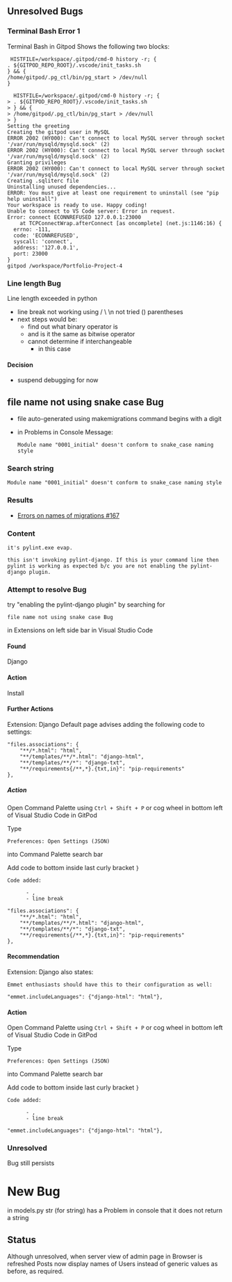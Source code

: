 ## Unresolved Bugs
### Terminal Bash Error 1
Terminal Bash in Gitpod Shows the following two blocks:

```
 HISTFILE=/workspace/.gitpod/cmd-0 history -r; {
. ${GITPOD_REPO_ROOT}/.vscode/init_tasks.sh
} && {
/home/gitpod/.pg_ctl/bin/pg_start > /dev/null
}
```

```
  HISTFILE=/workspace/.gitpod/cmd-0 history -r; {
> . ${GITPOD_REPO_ROOT}/.vscode/init_tasks.sh
> } && {
> /home/gitpod/.pg_ctl/bin/pg_start > /dev/null
> }
Setting the greeting
Creating the gitpod user in MySQL
ERROR 2002 (HY000): Can't connect to local MySQL server through socket '/var/run/mysqld/mysqld.sock' (2)
ERROR 2002 (HY000): Can't connect to local MySQL server through socket '/var/run/mysqld/mysqld.sock' (2)
Granting privileges
ERROR 2002 (HY000): Can't connect to local MySQL server through socket '/var/run/mysqld/mysqld.sock' (2)
Creating .sqliterc file
Uninstalling unused dependencies...
ERROR: You must give at least one requirement to uninstall (see "pip help uninstall")
Your workspace is ready to use. Happy coding!
Unable to connect to VS Code server: Error in request.
Error: connect ECONNREFUSED 127.0.0.1:23000
    at TCPConnectWrap.afterConnect [as oncomplete] (net.js:1146:16) {
  errno: -111,
  code: 'ECONNREFUSED',
  syscall: 'connect',
  address: '127.0.0.1',
  port: 23000
}
gitpod /workspace/Portfolio-Project-4 
```

### Line length Bug
Line length exceeded in python
- line break not working
 using / \ \n
 not tried () parentheses
- next steps would be:
  - find out what binary operator is 
  - and is it the same as bitwise operator
  - cannot determine if interchangeable
    - in this case

#### Decision
  - suspend debugging for now

## file name not using snake case Bug
- file auto-generated using makemigrations command
begins with a digit

- in Problems in Console
    Message:

    ```
    Module name "0001_initial" doesn't conform to snake_case naming style
    ```

### Search string

```
Module name "0001_initial" doesn't conform to snake_case naming style
```

### Results
- [Errors on names of migrations #167](https://github.com/PyCQA/pylint-django/issues/167)

### Content

```
it's pylint.exe evap.

this isn't invoking pylint-django. If this is your command line then pylint is working as expected b/c you are not enabling the pylint-django plugin.
```

### Attempt to resolve Bug
try "enabling the pylint-django plugin"
by searching for

`file name not using snake case Bug`

in Extensions on left side bar in Visual Studio Code 

#### Found
Django

#### Action
Install

#### Further Actions
Extension: Django
Default page advises adding the following
code to settings:

```
"files.associations": {
    "**/*.html": "html",
    "**/templates/**/*.html": "django-html",
    "**/templates/**/*": "django-txt",
    "**/requirements{/**,*}.{txt,in}": "pip-requirements"
},
```

##### Action
Open Command Palette using `Ctrl + Shift + P` or cog wheel in bottom left of Visual Studio Code in GitPod

Type

`Preferences: Open Settings (JSON)`

into Command Palette search bar

Add code to bottom inside last curly bracket `}`


    Code added:

```
      - ,
      - line break
```


```
"files.associations": {
    "**/*.html": "html",
    "**/templates/**/*.html": "django-html",
    "**/templates/**/*": "django-txt",
    "**/requirements{/**,*}.{txt,in}": "pip-requirements"
},
```
#### Recommendation
Extension: Django
also states:

```
Emmet enthusiasts should have this to their configuration as well:
```

```
"emmet.includeLanguages": {"django-html": "html"},
```
#### Action
Open Command Palette using `Ctrl + Shift + P` or cog wheel in bottom left of Visual Studio Code in GitPod

Type

`Preferences: Open Settings (JSON)`

into Command Palette search bar

Add code to bottom inside last curly bracket `}`


    Code added:

```
      - ,
      - line break
```


```
"emmet.includeLanguages": {"django-html": "html"},
```

### Unresolved
Bug still persists

# New Bug
in models.py 
str (for string)
has a Problem in console
that it does not return
a string

## Status
Although unresolved,
when server view of admin page
in Browser is refreshed
Posts now display 
names of Users instead of generic values as before,
as required.